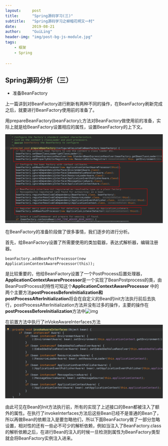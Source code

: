 ```yaml
---
layout:     post
title:      "Spring源码学习(三)"
subtitle:   "Spring源码学习之柳暗花明又一村"
date:       2019-08-21
author:     "GuiLing"
header-img: "img/post-bg-js-module.jpg"
tags:
    - 框架
    - Spring

---
```


## Spring源码分析（三）

- 准备BeanFactory

上一篇讲到对BeanFactory进行刷新有两种不同的操作，在BeanFactory刷新完成之后，就要进行BeanFactory使用前的准备了。

用prepareBeanFactory(beanFactory);方法对BeanFactory做使用前的准备，实际上就是给BeanFactory设置相应的属性，设置BeanFactory的上下文。

![img](\img\spring\2018\12\7nndu91d6cgsrpdpgdh068u1fl.png)

在BeanFactory的准备阶段做了很多事情，我们逐步的进行分析。

首先，给BeanFactory设置了所需要使用的类加载器，表达式解析器，编辑注册器。

```
beanFactory.addBeanPostProcessor(new ApplicationContextAwareProcessor(this));
```

是比较重要的，他给BeanFactory设置了一个PostProcess后置处理器，**ApplicationContextAwareProcessor**是一个实现了BeanPostprocess的类，由BeanPostProcess的特性可知这个**ApplicationContextAwareProcessor** 中的两个主要方法**postProcessBeforeInitialization和postProcessAfterInitialization**将会在自定义的Bean的init方法执行前后去执行，postProcessAfterInitialization方法并没有过多的操作，主要的操作在**postProcessBeforeInitialization**方法中![img](\image\spring\2018\12\7ur95mi9t6g5cput1nguhs8abp.png)

在前置方法中执行了inVokeAwareInterfaces方法![img](\img\spring\2018\12\1tjvu1ukjchu2pum2kdk10e71s.png)

由此可见在Bean的Init方法执行前，所有的实现了上述接口的Bean都被注入了额外的属性。在执行了invokeInterfaces方法后这些Bean已经不是普通的Bean了，所以再做Bean的依赖注入是要忽略他们，所以下面BeanFactory做了一部分忽略设置，相对性的还有一些必不可少的解析依赖，例如当注入了BeanFactory.class的解析依赖之后，在进行Bean的注入的时候一旦检测到属性为BeanFactory类型就会将BeanFactory实例注入进来。
